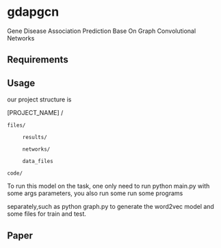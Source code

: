 # gdapgcn
Gene Disease Association Prediction Base On Graph Convolutional Networks

## Requirements

## Usage
our project structure is 

[PROJECT_NAME] /

    files/
    
         results/ 
         
         networks/
         
         data_files
         
    code/
    
To run this model on the task, one only need to run python main.py with some args parameters, you also run some run some programs 

separately,such as python graph.py to generate the word2vec model and some files for train and test.

## Paper
